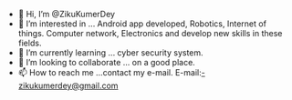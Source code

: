 - 👋 Hi, I’m @ZikuKumerDey
- 👀 I’m interested in ... Android app developed, Robotics, Internet of things. Computer network, Electronics and develop new skills in these fields.
- 🌱 I’m currently learning ... cyber security system.
- 💞️ I’m looking to collaborate ... on a good place.
- 📫 How to reach me ...contact my e-mail. E-mail:-zikukumerdey@gmail.com

<!---
ZikuKumerDey/ZikuKumerDey is a ✨ special ✨ repository because its `README.md` (this file) appears on your GitHub profile.
You can click the Preview link to take a look at your changes.
--->
